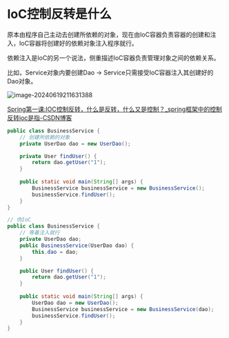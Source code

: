 # IoC控制反转是什么

原本由程序自己主动去创建所依赖的对象，现在由IoC容器负责容器的创建和注入，IoC容器将创建好的依赖对象注入程序就行。

依赖注入是IoC的另一个说法，侧重描述IoC容器负责管理对象之间的依赖关系。

比如，Service对象内要创建Dao → Service只需接受IoC容器注入其创建好的Dao对象。

![image-20240619211631388](https://cdn.jsdelivr.net/gh/sword4869/pic1@main/images/202406192116448.png)

[Spring第一课:IOC控制反转，什么是反转，什么又是控制？_spring框架中的控制反转ioc是指-CSDN博客](https://blog.csdn.net/qq_41376740/article/details/82454121)

```java
public class BusinessService {
	// 创建所依赖的对象
    private UserDao dao = new UserDao();

    private User findUser() {
        return dao.getUser("1");
    }
    
    public static void main(String[] args) {
        BusinessService businessService = new BusinessService();
        businessService.findUser();
    }
}
```

```java
// 伪IoC
public class BusinessService {
    // 等着注入就行
    private UserDao dao;
    public BusinessService(UserDao dao) {
        this.dao = dao;
    }

    public User findUser() {
        return dao.getUser("1");
    }
    
    public static void main(String[] args) {
        UserDao dao = new UserDao();
        BusinessService businessService = new BusinessService(dao);
        businessService.findUser();
    }
}
```

